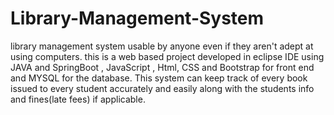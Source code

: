 # Library-Management-System
library management system usable by anyone even if they aren't adept at using computers. this is a web based project developed in eclipse IDE using JAVA and SpringBoot , JavaScript , Html, CSS and Bootstrap for front end and MYSQL for the database. This system can keep track of every book issued to every student accurately and easily along with the students info and fines(late fees) if applicable.
